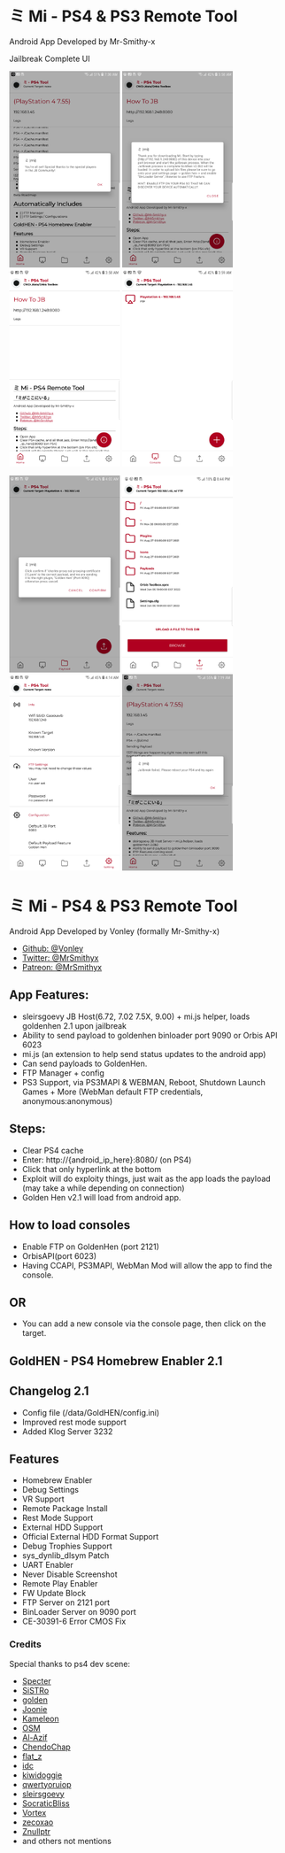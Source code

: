 # ミ Mi - PS4 & PS3 Remote Tool　

Android App Developed by Mr-Smithy-x

Jailbreak Complete UI
<p float="left">
  <img src="/success.png" width="200" />
  <img src="/instructions.png" width="200" /> 
  <img src="/home.png" width="200" /> 
  <img src="/console.png" width="200" />
</p>
<p float="left">
  <img src="/payload.png" width="200" />
  <img src="/ftp.png" width="200" />
  <img src="/setting.png" width="200" />
  <img src="/failed.png" width="200" />
</p>

# ミ Mi - PS4 & PS3 Remote Tool　
Android App Developed by Vonley (formally Mr-Smithy-x)

- [Github:  @Vonley](https://github.com/Mr-Smithy-x)
- [Twitter: @MrSmithyx](https://twitter.com/MrSmithyx)
- [Patreon: @MrSmithyx](https://patreon.com/MrSmithyx)

## App Features:
- sleirsgoevy JB Host(6.72, 7.02 7.5X, 9.00) + mi.js helper, loads goldenhen 2.1 upon jailbreak
- Ability to send payload to goldenhen binloader port 9090 or Orbis API 6023
- mi.js (an extension to help send status updates to the android app)
- Can send payloads to GoldenHen.
- FTP Manager + config
- PS3 Support, via PS3MAPI & WEBMAN, Reboot, Shutdown Launch Games + More (WebMan default FTP credentials, anonymous:anonymous)

## Steps:
- Clear PS4 cache
- Enter: http://{android_ip_here}:8080/ (on PS4)
- Click that only hyperlink at the bottom
- Exploit will do exploity things, just wait as the app loads the payload (may take a while depending on connection)
- Golden Hen v2.1 will load from android app.

## How to load consoles
- Enable FTP on GoldenHen (port 2121)
- OrbisAPI(port 6023)
- Having CCAPI, PS3MAPI, WebMan Mod will allow the app to find the console.
## OR
- You can add a new console via the console page, then click on the target.


## GoldHEN - PS4 Homebrew Enabler 2.1

## Changelog 2.1
- Config file (/data/GoldHEN/config.ini)
- Improved rest mode support
- Added Klog Server 3232

## Features
- Homebrew Enabler
- Debug Settings
- VR Support
- Remote Package Install
- Rest Mode Support
- External HDD Support
- Official External HDD Format Support
- Debug Trophies Support
- sys_dynlib_dlsym Patch
- UART Enabler
- Never Disable Screenshot
- Remote Play Enabler
- FW Update Block
- FTP Server on 2121 port
- BinLoader Server on 9090 port
- CE-30391-6 Error CMOS Fix

### Credits

Special thanks to ps4 dev scene:
- [Specter](https://github.com/Cryptogenic)
- [SiSTRo](https://github.com/SiSTR0)
- [golden](https://github.com/jogolden)
- [Joonie](https://github.com/Joonie86)
- [Kameleon](https://github.com/KameleonReloaded)
- [OSM](https://github.com/OSM-Made)
- [Al-Azif](https://github.com/Al-Azif)
- [ChendoChap](https://github.com/ChendoChap)
- [flat_z](https://github.com/flatz)
- [idc](https://github.com/idc)
- [kiwidoggie](https://github.com/kiwidoggie)
- [qwertyoruiop](https://twitter.com/qwertyoruiopz)
- [sleirsgoevy](https://github.com/sleirsgoevy)
- [SocraticBliss](https://github.com/SocraticBliss)
- [Vortex](https://github.com/xvortex)
- [zecoxao](https://twitter.com/notzecoxao)
- [Znullptr](https://github.com/dmiller423)
-  and others not mentions
